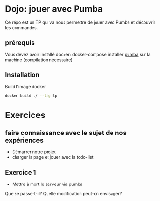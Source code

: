 # Dojo: jouer avec Pumba

Ce répo est un TP qui va nous permettre de jouer avec Pumba et découvrir les commandes.

## prérequis
Vous devez avoir installé docker+docker-compose
installer [pumba](https://github.com/alexei-led/pumba) sur la machine (compilation nécessaire)

## Installation
Build l'image docker
```bash
docker build ./ --tag tp
```

# Exercices

## faire connaissance avec le sujet de nos expériences
- Démarrer notre projet
- charger la page et jouer avec la todo-list

## Exercice 1
- Mettre à mort le serveur via pumba

Que se passe-t-il? Quelle modification peut-on envisager?
